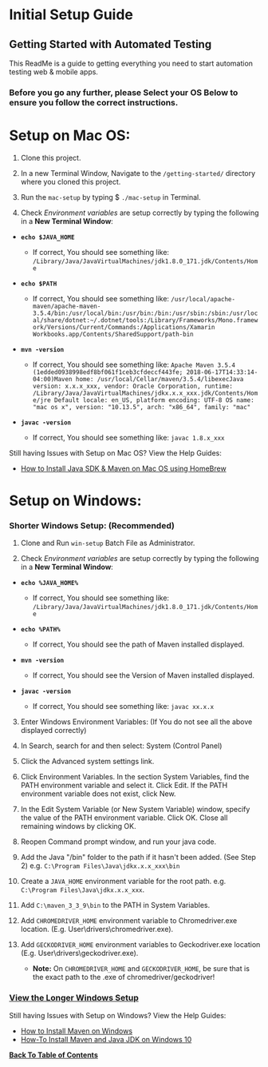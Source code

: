 # Initial Setup Guide

## Getting Started with Automated Testing

This ReadMe is a guide to getting everything you need to start automation testing web & mobile apps. 

### Before you go any further, please Select your OS Below to ensure you follow the correct instructions.

# Setup on Mac OS:

1. Clone this project.

2. In a new Terminal Window, Navigate to the `/getting-started/` directory where you cloned this project.

3. Run the `mac-setup` by typing $ `./mac-setup` in Terminal.

4. Check *Environment variables* are setup correctly by typing the following in a **New Terminal Window**:
- **`echo $JAVA_HOME`**
  - If correct, You should see something like: `/Library/Java/JavaVirtualMachines/jdk1.8.0_171.jdk/Contents/Home`

- **`echo $PATH`**
  - If correct, You should see something like: 
    ```/usr/local/apache-maven/apache-maven-3.5.4/bin:/usr/local/bin:/usr/bin:/bin:/usr/sbin:/sbin:/usr/local/share/dotnet:~/.dotnet/tools:/Library/Frameworks/Mono.framework/Versions/Current/Commands:/Applications/Xamarin Workbooks.app/Contents/SharedSupport/path-bin```

- **`mvn -version`**
  - If correct, You should see something like: `Apache Maven 3.5.4 (1edded0938998edf8bf061f1ceb3cfdeccf443fe; 2018-06-17T14:33:14-04:00)Maven home: /usr/local/Cellar/maven/3.5.4/libexecJava version: x.x.x_xxx, vendor: Oracle Corporation, runtime: /Library/Java/JavaVirtualMachines/jdkx.x.x_xxx.jdk/Contents/Home/jre
  Default locale: en_US, platform encoding: UTF-8
  OS name: "mac os x", version: "10.13.5", arch: "x86_64", family: "mac"`

- **`javac -version`**
  - If correct, You should see something like: `javac 1.8.x_xxx`

Still having Issues with Setup on Mac OS? View the Help Guides:
- [How to Install Java SDK & Maven on Mac OS using HomeBrew](https://www.youtube.com/watch?v=vHGdjKuXKAs&feature=youtu.be)

# Setup on Windows:

### Shorter Windows Setup: (Recommended)

1. Clone and Run `win-setup` Batch File as Administrator.

2. Check *Environment variables* are setup correctly by typing the following in a **New Terminal Window**:
- **`echo %JAVA_HOME%`**
  - If correct, You should see something like: `/Library/Java/JavaVirtualMachines/jdk1.8.0_171.jdk/Contents/Home`

- **`echo %PATH%`**
  - If correct, You should see the path of Maven installed displayed. 

- **`mvn -version`**
  - If correct, You should see the Version of Maven installed displayed.

- **`javac -version`**
  - If correct, You should see something like: `javac xx.x.x`
 
 3. Enter Windows Environment Variables: (If You do not see all the above displayed correctly)

   1. In Search, search for and then select: System (Control Panel)

   2. Click the Advanced system settings link.

   3. Click Environment Variables. In the section System Variables, find the PATH environment variable and select it. Click Edit. If the PATH environment variable does not exist, click New.

   4. In the Edit System Variable (or New System Variable) window, specify the value of the PATH environment variable. Click OK. Close all remaining windows by clicking OK.

   5. Reopen Command prompt window, and run your java code.

   6. Add the Java "/bin" folder to the path if it hasn't been added. (See Step 2) e.g. `C:\Program Files\Java\jdkx.x.x_xxx\bin`

   7. Create a `JAVA_HOME` environment variable for the root path. e.g. `C:\Program Files\Java\jdkx.x.x_xxx`.

   8. Add `C:\maven_3_3_9\bin` to the PATH in System Variables.

   9. Add `CHROMEDRIVER_HOME` environment variable to Chromedriver.exe location. (E.g. User\drivers\chromedriver.exe).

   10. Add `GECKODRIVER_HOME` environment variables to Geckodriver.exe location (E.g. User\drivers\geckodriver.exe).

       - **Note:** On `CHROMEDRIVER_HOME` and `GECKODRIVER_HOME`, be sure that is the exact path to the .exe of chromedriver/geckodriver!
       
### [View the Longer Windows Setup](https://github.com/HoldenRiot/getting-started-automation/blob/master/Initial-Setup-Longer.md)

Still having Issues with Setup on Windows? View the Help Guides:

- [How to Install Maven on Windows](https://www.mkyong.com/maven/how-to-install-maven-in-windows/)
- [How-To Install Maven and Java JDK on Windows 10](https://www.youtube.com/watch?v=1bDd5B8TA2g&feature=youtu.be)

**[Back To Table of Contents](https://github.com/HoldenRiot/getting-started-automation/blob/master/1-Start-Here.md)**
